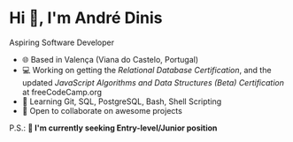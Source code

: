 Hi 👋, I'm André Dinis
=====================================================================================================================================

Aspiring Software Developer

* 🌐 Based in Valença (Viana do Castelo, Portugal)
* 💻 Working on getting the _Relational Database Certification_, and the updated _JavaScript Algorithms and Data Structures (Beta) Certification_ at freeCodeCamp.org
* 🌱 Learning Git, SQL, PostgreSQL, Bash, Shell Scripting
* 🤝 Open to collaborate on awesome projects

P.S.: **🔎 I'm currently seeking Entry-level/Junior position**

<!--
**andrebdinis/andrebdinis** is a ✨ _special_ ✨ repository because its `README.md` (this file) appears on your GitHub profile.

Here are some ideas to get you started:

- 🔭 I’m currently working on ...
- 🌱 I’m currently learning ...
- 👯 I’m looking to collaborate on ...
- 🤔 I’m looking for help with ...
- 💬 Ask me about ...
- 📫 How to reach me: ...
- 😄 Pronouns: ...
- ⚡ Fun fact: ...
-->
